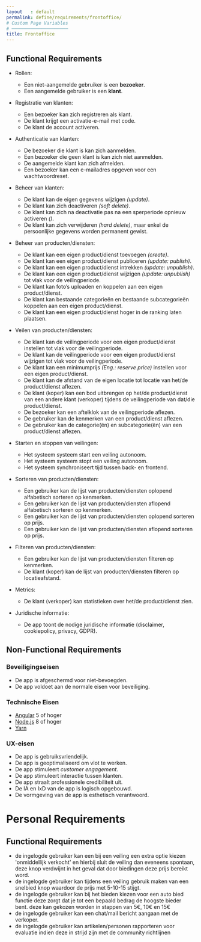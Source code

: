 ```yaml
---
layout   : default
permalink: define/requirements/frontoffice/
# Custom Page Variables
# ─────────────────────
title: Frontoffice
---
```


Functional Requirements
-----------------------
- Rollen:
  - Een niet-aangemelde gebruiker is een **bezoeker**.
  - Een aangemelde gebruiker is een **klant**.

- Registratie van klanten:
  - Een bezoeker kan zich registreren als klant.
  - De klant krijgt een activatie-e-mail met code.
  - De klant de account activeren.

- Authenticatie van klanten:
  - De bezoeker die klant is kan zich aanmelden.
  - Een bezoeker die geen klant is kan zich niet aanmelden.
  - De aangemelde klant kan zich afmelden.
  - Een bezoeker kan een e-mailadres opgeven voor een wachtwoordreset.

- Beheer van klanten:
  - De klant kan de eigen gegevens wijzigen _(update)_.
  - De klant kan zich deactiveren _(soft delete)_.
  - De klant kan zich na deactivatie pas na een sperperiode opnieuw activeren _()_.
  - De klant kan zich verwijderen _(hard delete)_, maar enkel de persoonlijke gegevens worden permanent gewist.

- Beheer van producten/diensten:
  - De klant kan een eigen product/dienst toevoegen _(create)_.
  - De klant kan een eigen product/dienst publiceren _(update: publish)_.
  - De klant kan een eigen product/dienst intrekken _(update: unpublish)_.
  - De klant kan een eigen product/dienst wijzigen _(update: unpublish)_ tot vlak voor de veilingperiode.
  - De klant kan foto’s uploaden en koppelen aan een eigen product/dienst.
  - De klant kan bestaande categorieën en bestaande subcategorieën koppelen aan een eigen product/dienst.
  - De klant kan een eigen product/dienst hoger in de ranking laten plaatsen.

- Veilen van producten/diensten:
  - De klant kan de veilingperiode voor een eigen product/dienst instellen tot vlak voor de veilingperiode.
  - De klant kan de veilingperiode voor een eigen product/dienst wijzigen tot vlak voor de veilingperiode.
  - De klant kan een minimumprijs _(Eng.: reserve price)_ instellen voor een eigen product/dienst.
  - De klant kan de afstand van de eigen locatie tot locatie van het/de product/dienst aflezen.
  - De klant (koper) kan een bod uitbrengen op het/de product/dienst van een andere klant (verkoper) tijdens de veilingperiode van dat/die product/dienst.
  - De bezoeker kan een aftelklok van de veilingperiode aflezen.
  - De gebruiker kan de kenmerken van een product/dienst aflezen.
  - De gebruiker kan de categorie(ën) en subcategorie(ën) van een product/dienst aflezen.

- Starten en stoppen van veilingen:
  - Het systeem systeem start een veiling autonoom.
  - Het systeem systeem stopt een veiling autonoom.
  - Het systeem synchroniseert tijd tussen back- en frontend.

- Sorteren van producten/diensten:
  - Een gebruiker kan de lijst van producten/diensten oplopend alfabetisch sorteren op kenmerken.
  - Een gebruiker kan de lijst van producten/diensten aflopend alfabetisch sorteren op kenmerken.
  - Een gebruiker kan de lijst van producten/diensten oplopend sorteren op prijs.
  - Een gebruiker kan de lijst van producten/diensten aflopend sorteren op prijs.

- Filteren van producten/diensten:
  - Een gebruiker kan de lijst van producten/diensten filteren op kenmerken.
  - De klant (koper) kan de lijst van producten/diensten filteren op locatieafstand.

- Metrics:
  - De klant (verkoper) kan statistieken over het/de product/dienst zien.

- Juridische informatie:
  - De app toont de nodige juridische informatie (disclaimer, cookiepolicy, privacy, GDPR).

Non-Functional Requirements
---------------------------

### Beveiligingseisen

- De app is afgeschermd voor niet-bevoegden.
- De app voldoet aan de normale eisen voor beveiliging.

### Technische Eisen

- [Angular](https://angular.io/) 5 of hoger
- [Node.js](https://nodejs.org) 8 of hoger
- [Yarn](https://yarnpkg.com)

### UX-eisen

- De app is gebruiksvriendelijk.
- De app is geoptimaliseerd om vlot te werken.
- De app stimuleert _customer engagement_.
- De app stimuleert interactie tussen klanten.
- De app straalt professionele credibiliteit uit.
- De IA en IxD van de app is logisch opgebouwd.
- De vormgeving van de app is esthetisch verantwoord.




# Personal Requirements

## Functional Requirements
- de ingelogde gebruiker kan een bij een veiling een extra optie kiezen 'onmiddellijk verkocht' en hierbij sluit de veiling dan eveneens spontaan, deze knop verdwijnt in het geval dat door biedingen deze prijs bereikt word. 
- de ingelogde gebruiker kan tijdens een veiling gebruik maken van een snelbied knop waardoor de prijs met 5-10-15 stijgt. 
- de ingelogde gebruiker kan bij het bieden kiezen voor een auto bied functie deze zorgt dat je tot een bepaald bedrag de hoogste bieder bent. deze kan gekozen worden in stappen van 5€, 10€ en 15€ 
- de ingelogde gebruiker kan een chat/mail bericht aangaan met de verkoper. 
- de ingelogde gebruiker kan artikelen/personen rapporteren voor evaluatie indien deze in strijd zijn met de community richtlijnen 
